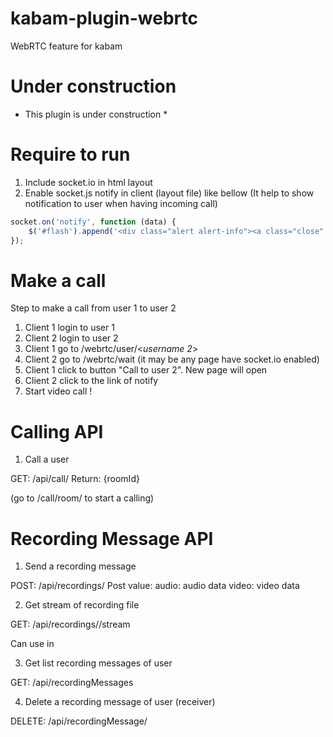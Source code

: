 kabam-plugin-webrtc
===================

WebRTC feature for kabam

Under construction
==================

* This plugin is under construction *

Require to run
==============

1. Include socket.io in html layout
2. Enable socket.js notify in client (layout file) like bellow (It help to show notification to user when having incoming call)

```javascript
socket.on('notify', function (data) {
    $('#flash').append('<div class="alert alert-info"><a class="close" data-dismiss="alert">×</a><strong>'+data.message+'</strong></div>');
});
````

Make a call
===========

Step to make a call from user 1 to user 2

1. Client 1 login to user 1
2. Client 2 login to user 2
3. Client 1 go to /webrtc/user/<_username 2_>
4. Client 2 go to /webrtc/wait (it may be any page have socket.io enabled)
5. Client 1 click to button "Call to user 2". New page will open
6. Client 2 click to the link of notify
7. Start video call !

Calling API
===========

1. Call a user
  
  GET: /api/call/<username>
  Return: {roomId}

  (go to /call/room/<roomId> to start a calling)

Recording Message API
=====================

1. Send a recording message

  POST: /api/recordings/<username>
  Post value:
    audio: audio data 
    video: video data

2. Get stream of recording file
  
  GET: /api/recordings/<fileid>/stream

  Can use in <audio> , <video> html5 tag.

3. Get list recording messages of user
  
  GET: /api/recordingMessages

4. Delete a recording message of user (receiver)

  DELETE: /api/recordingMessage/<id>